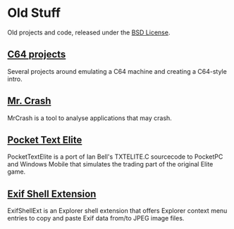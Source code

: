 # Old Stuff #

Old projects and code, released under the [BSD License](LICENSE.md "BSD License").

## [C64 projects](C64/Readme.md "C64 projects") ##

Several projects around emulating a C64 machine and creating a C64-style intro.

## [Mr. Crash](MrCrash/Readme.md "Mr. Crash") ##

MrCrash is a tool to analyse applications that may crash.

## [Pocket Text Elite](PocketTextElite/Readme.md "Pocket Text Elite") ##

PocketTextElite is a port of Ian Bell's TXTELITE.C sourcecode to PocketPC and Windows Mobile that simulates the trading part of the original Elite game.

## [Exif Shell Extension](ExifShellExt/README.md "Exif Shell Extension") ##

ExifShellExt is an Explorer shell extension that offers Explorer context menu entries to copy and paste Exif data from/to JPEG image files.
